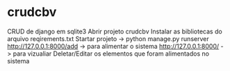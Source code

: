 # crudcbv
CRUD de django em sqlite3
Abrir projeto crudcbv
Instalar as bibliotecas do arquivo reqirements.txt
Startar projeto -> python manage.py runserver
http://127.0.0.1:8000/add -> para alimentar o sistema
http://127.0.0.1:8000/ -> para vizualiar Deletar/Editar os elementos que foram alimentados no sistema
